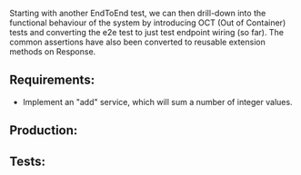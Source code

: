 Starting with another EndToEnd test, we can then drill-down into the functional behaviour of the system by introducing
OCT (Out of Container) tests and converting the e2e test to just test endpoint wiring (so far). The common assertions have
also been converted to reusable extension methods on Response.

## Requirements:
- Implement an "add" service, which will sum a number of integer values.

## Production:
<script src="http://gist-it.appspot.com/https://github.com/http4k/http4k/blob/master/src/test/kotlin/site/guide/worked_example/_2_adding_a_the_first_endpoint/project.kt"></script>

## Tests:
<script src="http://gist-it.appspot.com/https://github.com/http4k/http4k/blob/master/src/test/kotlin/site/guide/worked_example/_2_adding_a_the_first_endpoint/tests.kt"></script>

